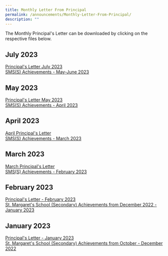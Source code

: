 ```yaml
---
title: Monthly Letter From Principal
permalink: /announcements/Monthly-Letter-From-Principal/
description: ""
---
```

The Monthly Principal's Letter can be downloaded by clicking on the respective files below.

July 2023
-------------
[Principal's Letter July 2023](/files/principal's%20letter_july.pdf)<br>
[SMS(S) Achievements - May-June 2023](/files/sms(s)%20achievements%20-%20may-june%202023.pdf)


May 2023
-------------
[Principal's Letter May 2023](/files/principal's%20letter%20may%202023_final.pdf)<br>
[SMS(S) Achievements - April 2023](/files/sms(s)%20achievements%20-%20april%202023.pdf)

April 2023
-------------
[April Principal's Letter](/files/principal's%20letter%20april%202023.pdf)<br>
[SMS(S) Achievements - March 2023](/files/sms(s)%20achievements%20-%20march%202023.pdf)



March 2023
-------------
[March Principal's Letter](/files/March%20Principal's%20Letter.pdf)<br>
[SMS(S) Achievements - February 2023](/files/SMS(S)%20Achievements%20-%20February%202023.pdf)

February 2023
-------------

[Principal's Letter - February 2023](https://stmargaretssec-moe-edu-sg-admin.cwp.sg/qql/slot/u168/Principals%20Letter%20Feb%202023.pdf)  
[St. Margaret's School (Secondary) Achievements from December 2022 - January 2023](https://stmargaretssec-moe-edu-sg-admin.cwp.sg/qql/slot/u168/SMSS%20Achievements%20-%20Jan%202023.pdf)  

January 2023
------------

[Principal's Letter - January 2023](https://stmargaretssec-moe-edu-sg-admin.cwp.sg/qql/slot/u168/Announcements/Principals%20Letter%20Jan_2023.pdf)  
[St. Margaret's School (Secondary) Achievements from October - December 2022](https://stmargaretssec-moe-edu-sg-admin.cwp.sg/qql/slot/u168/SMSS%20Achievements%20-%20Oct%20-%20Dec%202022.pdf)